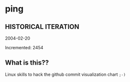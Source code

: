 # ping

## HISTORICAL ITERATION
2004-02-20

Incremented: 2454

## What is this?? 
Linux skills to hack the github commit visualization chart `;-)`
